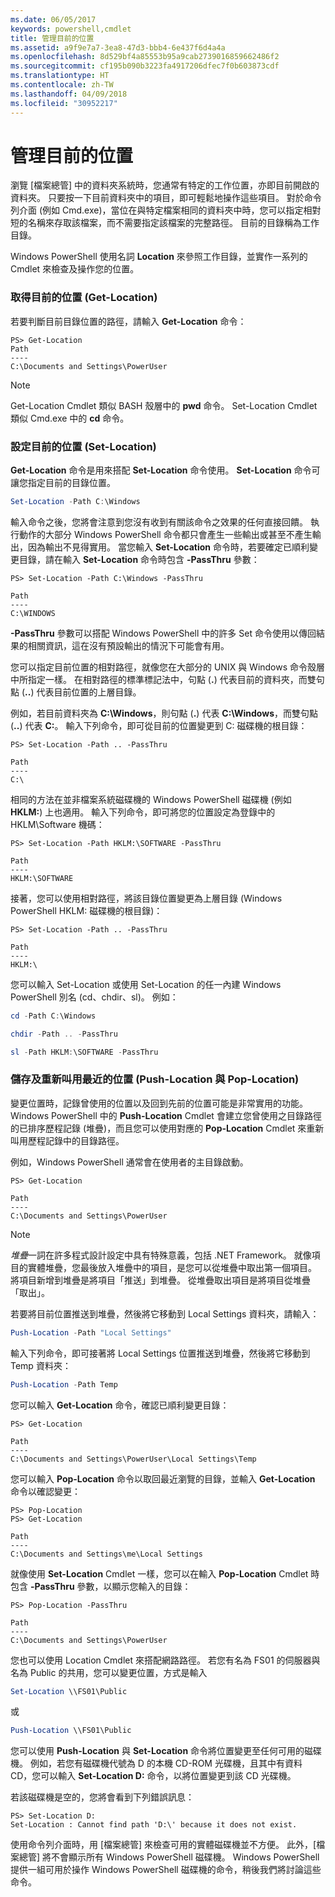 ```yaml
---
ms.date: 06/05/2017
keywords: powershell,cmdlet
title: 管理目前的位置
ms.assetid: a9f9e7a7-3ea8-47d3-bbb4-6e437f6d4a4a
ms.openlocfilehash: 8d529bf4a85553b95a9cab2739016859662486f2
ms.sourcegitcommit: cf195b090b3223fa4917206dfec7f0b603873cdf
ms.translationtype: HT
ms.contentlocale: zh-TW
ms.lasthandoff: 04/09/2018
ms.locfileid: "30952217"
---
```

# <a name="managing-current-location"></a>管理目前的位置

瀏覽 [檔案總管] 中的資料夾系統時，您通常有特定的工作位置，亦即目前開啟的資料夾。 只要按一下目前資料夾中的項目，即可輕鬆地操作這些項目。 對於命令列介面 (例如 Cmd.exe)，當位在與特定檔案相同的資料夾中時，您可以指定相對短的名稱來存取該檔案，而不需要指定該檔案的完整路徑。 目前的目錄稱為工作目錄。

Windows PowerShell 使用名詞 **Location** 來參照工作目錄，並實作一系列的 Cmdlet 來檢查及操作您的位置。

### <a name="getting-your-current-location-get-location"></a>取得目前的位置 (Get-Location)

若要判斷目前目錄位置的路徑，請輸入 **Get-Location** 命令：

```
PS> Get-Location
Path
----
C:\Documents and Settings\PowerUser
```

> [!NOTE]
> Get-Location Cmdlet 類似 BASH 殼層中的 **pwd** 命令。 Set-Location Cmdlet 類似 Cmd.exe 中的 **cd** 命令。

### <a name="setting-your-current-location-set-location"></a>設定目前的位置 (Set-Location)

**Get-Location** 命令是用來搭配 **Set-Location** 命令使用。 **Set-Location** 命令可讓您指定目前的目錄位置。

```powershell
Set-Location -Path C:\Windows
```

輸入命令之後，您將會注意到您沒有收到有關該命令之效果的任何直接回饋。 執行動作的大部分 Windows PowerShell 命令都只會產生一些輸出或甚至不產生輸出，因為輸出不見得實用。 當您輸入 **Set-Location** 命令時，若要確定已順利變更目錄，請在輸入 **Set-Location** 命令時包含 **-PassThru** 參數：

```
PS> Set-Location -Path C:\Windows -PassThru

Path
----
C:\WINDOWS
```

**-PassThru** 參數可以搭配 Windows PowerShell 中的許多 Set 命令使用以傳回結果的相關資訊，這在沒有預設輸出的情況下可能會有用。

您可以指定目前位置的相對路徑，就像您在大部分的 UNIX 與 Windows 命令殼層中所指定一樣。 在相對路徑的標準標記法中，句點 (**.**) 代表目前的資料夾，而雙句點 (**..**) 代表目前位置的上層目錄。

例如，若目前資料夾為 **C:\\Windows**，則句點 (**.**) 代表 **C:\\Windows**，而雙句點 (**..**) 代表 **C:**。 輸入下列命令，即可從目前的位置變更到 C: 磁碟機的根目錄：

```
PS> Set-Location -Path .. -PassThru

Path
----
C:\
```

相同的方法在並非檔案系統磁碟機的 Windows PowerShell 磁碟機 (例如 **HKLM:**) 上也適用。 輸入下列命令，即可將您的位置設定為登錄中的 HKLM\\Software 機碼：

```
PS> Set-Location -Path HKLM:\SOFTWARE -PassThru

Path
----
HKLM:\SOFTWARE
```

接著，您可以使用相對路徑，將該目錄位置變更為上層目錄 (Windows PowerShell HKLM: 磁碟機的根目錄)：

```
PS> Set-Location -Path .. -PassThru

Path
----
HKLM:\
```

您可以輸入 Set-Location 或使用 Set-Location 的任一內建 Windows PowerShell 別名 (cd、chdir、sl)。 例如：

```powershell
cd -Path C:\Windows
```

```powershell
chdir -Path .. -PassThru
```

```powershell
sl -Path HKLM:\SOFTWARE -PassThru
```

### <a name="saving-and-recalling-recent-locations-push-location-and-pop-location"></a>儲存及重新叫用最近的位置 (Push-Location 與 Pop-Location)

變更位置時，記錄曾使用的位置以及回到先前的位置可能是非常實用的功能。 Windows PowerShell 中的 **Push-Location** Cmdlet 會建立您曾使用之目錄路徑的已排序歷程記錄 (堆疊)，而且您可以使用對應的 **Pop-Location** Cmdlet 來重新叫用歷程記錄中的目錄路徑。

例如，Windows PowerShell 通常會在使用者的主目錄啟動。

```
PS> Get-Location

Path
----
C:\Documents and Settings\PowerUser
```

> [!NOTE]
> *堆疊*一詞在許多程式設計設定中具有特殊意義，包括 .NET Framework。 就像項目的實體堆疊，您最後放入堆疊中的項目，是您可以從堆疊中取出第一個項目。 將項目新增到堆疊是將項目「推送」到堆疊。 從堆疊取出項目是將項目從堆疊「取出」。

若要將目前位置推送到堆疊，然後將它移動到 Local Settings 資料夾，請輸入：

```powershell
Push-Location -Path "Local Settings"
```

輸入下列命令，即可接著將 Local Settings 位置推送到堆疊，然後將它移動到 Temp 資料夾：

```powershell
Push-Location -Path Temp
```

您可以輸入 **Get-Location** 命令，確認已順利變更目錄：

```
PS> Get-Location

Path
----
C:\Documents and Settings\PowerUser\Local Settings\Temp
```

您可以輸入 **Pop-Location** 命令以取回最近瀏覽的目錄，並輸入 **Get-Location** 命令以確認變更：

```
PS> Pop-Location
PS> Get-Location

Path
----
C:\Documents and Settings\me\Local Settings
```

就像使用 **Set-Location** Cmdlet 一樣，您可以在輸入 **Pop-Location** Cmdlet 時包含 **-PassThru** 參數，以顯示您輸入的目錄：

```
PS> Pop-Location -PassThru

Path
----
C:\Documents and Settings\PowerUser
```

您也可以使用 Location Cmdlet 來搭配網路路徑。 若您有名為 FS01 的伺服器與名為 Public 的共用，您可以變更位置，方式是輸入

```powershell
Set-Location \\FS01\Public
```

或

```powershell
Push-Location \\FS01\Public
```

您可以使用 **Push-Location** 與 **Set-Location** 命令將位置變更至任何可用的磁碟機。 例如，若您有磁碟機代號為 D 的本機 CD-ROM 光碟機，且其中有資料 CD，您可以輸入 **Set-Location D:** 命令，以將位置變更到該 CD 光碟機。

若該磁碟機是空的，您將會看到下列錯誤訊息：

```
PS> Set-Location D:
Set-Location : Cannot find path 'D:\' because it does not exist.
```

使用命令列介面時，用 [檔案總管] 來檢查可用的實體磁碟機並不方便。 此外，[檔案總管] 將不會顯示所有 Windows PowerShell 磁碟機。 Windows PowerShell 提供一組可用於操作 Windows PowerShell 磁碟機的命令，稍後我們將討論這些命令。